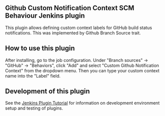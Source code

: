 ## Github Custom Notification Context SCM Behaviour Jenkins plugin

This plugin allows defining custom context labels for GitHub build status notifications. This was implemented by Github Branch Source trait.

## How to use this plugin

After installing, go to the job configuration. Under "Branch sources" -> "GitHub" -> "Behaviors", click "Add" and select "Custom Github Notification Context" from the dropdown menu. Then you can type your custom context name into the "Label" field.

## Development of this plugin

See the [Jenkins Plugin Tutorial](https://www.jenkins.io/doc/developer/tutorial/) for information on development environment setup and testing of plugins.

